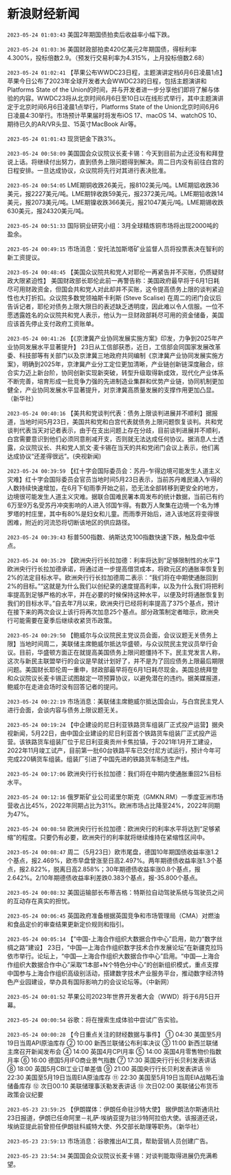 # 新浪财经新闻
`2023-05-24 01:03:43` 美国2年期国债拍卖后收益率小幅下跌。

`2023-05-24 01:03:36` 美国财政部拍卖420亿美元2年期国债，得标利率4.300%，投标倍数2.9。（预发行交易利率为4.315%，上月投标倍数2.68）

`2023-05-24 01:02:41` 【苹果公布WWDC23日程，主题演讲定档6月6日凌晨1点】苹果今日公布了2023年全球开发者大会WWDC23的日程，包括主题演讲和Platforms State of the Union的时间，并与开发者进一步分享他们即将了解与体验的内容。WWDC23将从北京时间6月6日至10日以在线形式举行，其中主题演讲定于北京时间6月6日凌晨1点举行，Platforms State of the Union北京时间6月6日凌晨4:30举行。市场预计苹果届时将发布iOS 17、macOS 14、watchOS 10、期待已久的AR/VR头显、15英寸MacBook Air等。

`2023-05-24 01:01:43` 现货钯金下跌3%。

`2023-05-24 00:58:09` 美国国会众议院议长麦卡锡：今天到目前为止还没有和拜登说上话。将继续付出努力，直到债务上限问题得到解决。周二日内没有前往白宫的日程安排。一旦达成协议，众议院将先行对其进行表决批准。

`2023-05-24 00:54:05` LME期铜收跌26美元，报8102美元/吨。LME期铝收跌36美元，报2227美元/吨。LME期锌收跌59美元，报2372美元/吨。LME期铅收跌14美元，报2073美元/吨。LME期镍收跌366美元，报21047美元/吨。LME期锡收跌630美元，报24320美元/吨。

`2023-05-24 00:51:33` 国际铜业研究小组：3月全球精炼铜市场将出现2000吨的盈余。

`2023-05-24 00:49:15` 市场消息：安托法加斯塔矿业监督人员将投票表决在智利的新工资提议。

`2023-05-24 00:48:45` 【美国众议院共和党人对耶伦一再紧告并不买账，仍质疑财政大限紧迫性】 美国财政部长耶伦此前一再警告称：美国政府最早将于6月1日耗尽可用财政资金，但国会共和党人对此却并不买账，这令提高债务上限的谈判紧迫性也大打折扣。众议院多数党领袖斯卡利斯 (Steve Scalise) 在周二的闭门会议后告诉记者，耶伦对债务上限大限日的表述缺乏透明度，因此难以令人信服。一位不愿透露姓名的众议院共和党人表示，他认为一旦财政部耗尽可用的资金储备，美国应该首先停止支付政府工资账单。

`2023-05-24 00:41:26` 【《京津冀产业协同发展实施方案》印发，力争到2025年产业协同发展水平显著提升】 23日从工信部获悉，近日，工信部会同国家发展改革委、科技部等有关部门以及京津冀三地政府共同编制《京津冀产业协同发展实施方案》，明确到2025年，京津冀产业分工定位更加清晰，产业链创新链深度融合，综合实力迈上新台阶，协同创新实现新突破，转型升级取得新成效，现代化产业体系不断完善，培育形成一批竞争力强的先进制造业集群和优势产业链，协同机制更加健全，产业协同发展水平显著提升，对京津冀高质量发展的支撑作用更加凸显。（新华社）

`2023-05-24 00:40:16` 【美共和党谈判代表：债务上限谈判进展并不顺利】据报道，当地时间5月23日，美国共和党和白宫代表就债务上限问题恢复谈判。共和党谈判代表当天对记者表示，由于在支出问题上存在分歧，目前谈判进展并不顺利，白宫需要意识到他们必须同意削减开支，否则就无法达成任何协议。据消息人士透露，众议院议长、共和党人凯文·麦卡锡在当天的共和党闭门会议上表示，他们离达成协议“还差得很远”。(央视新闻)

`2023-05-24 00:39:59` 【红十字会国际委员会：苏丹-乍得边境可能发生人道主义灾难】红十字会国际委员会官员当地时间5月23日表示，当前苏丹难民涌入乍得的人数持续快速增加，在6月下旬雨季开始之前，恐无法全部转移到更安全的地方，边境很可能发生人道主义灾难。据联合国难民署本周发布的统计数据，当前已有约6万至9万名受苏丹冲突影响的人进入邻国乍得。有数万人聚集在边境一个名为博罗塔的村庄里，其中有80%是妇女和儿童。而雨季开始后，进入该地区将变得很困难，附近的河流恐将切断该地区的供应路径。

`2023-05-24 00:39:43` 标普500指数、纳斯达克100指数快速下跌，触及盘中低点。

`2023-05-24 00:35:29` 【欧洲央行行长拉加德：利率将达到“足够限制性的水平”】欧洲央行行长拉加德承诺，将通过进一步提高借贷成本，将欧元区的通胀率恢复到2%的法定目标水平。欧洲央行行长拉加德周二表示：“我们将在中期使通胀回到2%的目标。”“这就是为什么我们以创纪录的速度提高利率，以及为什么我们将把利率提高到足够严格的水平，并在必要的时候保持这种水平，以便及时将通胀恢复到我们的目标水平。”自去年7月以来，欧洲央行已经将利率提高了375个基点，预计在接下来的两次会议上该行将再次加息25个基点。部分政策制定者暗示，欧洲央行可能需要在夏季后继续收紧货币政策。

`2023-05-24 00:29:50` 【鲍威尔与众议院民主党议员会面，会议议题无关债务上限】当地时间周二，美联储主席鲍威尔抵达华盛顿，与众议院民主党议员举行会议。目前，华盛顿方面正在就提高美国债务上限问题僵持不下。民主党发言人称，这次与新民主联盟举行的会议是早就计划好了，并不是为了回应债务上限最后期限问题。美国财长耶伦周一重申，财政部最早将在6月1日耗尽现金。美国总统拜登和众议院议长麦卡锡正试图敲定一项预算协议，以避免潜在的违约。据美媒报道，鲍威尔在走进会场时没有回答记者的提问。

`2023-05-24 00:22:19` 市场消息：美联储主席鲍威尔抵达国会山，与白宫民主党人进行会面，会谈内容与债务上限议题无关。

`2023-05-24 00:19:24` 【中企建设的尼日利亚铁路货车组装厂正式投产运营】据央视新闻，5月22日，由中国企业建设的尼日利亚首个铁路货车组装厂正式投产运营。该铁路货车组装厂位于尼日利亚奥贡州卡焦拉镇，于2021年1月开工建设，2022年11月竣工试产，目前第一批60台铁路平车已交付尼方试运行，预计今年可完成220辆货车组装。组装厂引进了中国先进的铁路货车制造生产线。

`2023-05-24 00:17:06` 欧洲央行行长拉加德：我们将在中期内使通胀重回2%目标水平。

`2023-05-24 00:12:16` 俄罗斯矿业公司诺里尔斯克（GMKN.RM）一季度亚洲市场营收占比45%，2022年同期占比为31%。欧洲市场占比降至24%，2022年同期为47%。

`2023-05-24 00:08:58` 欧洲央行行长拉加德：欧洲央行的利率水平将达到“足够紧缩”的程度。只要仍有必要，欧洲央行的利率就将继续维持在紧缩性区间中。

`2023-05-24 00:08:47` 周二（5月23日）欧市尾盘，德国10年期国债收益率涨1.2个基点，报2.469%，欧市早盘曾涨至日高2.497%。两年期德债收益率涨1.3个基点，报2.822%，脱离日高2.858%；30年期德债收益率涨0.8个基点，报2.642%。2/10年期德债收益率利差跌0.383个基点，报-35.800个基点。

`2023-05-24 00:08:32` 美国运输部长布蒂吉格：特斯拉自动驾驶系统与驾驶员之间的互动存在真实的担忧。

`2023-05-24 00:06:45` 英国政府准备根据英国竞争和市场管理局（CMA）对燃油和食品定价的审查结果更新定价规则和指引。

`2023-05-24 00:05:14` 【“中国-上海合作组织大数据合作中心”启用，助力“数字丝绸之路”建设】 23日，“中国—上海合作组织数字技术合作发展论坛”在新疆克拉玛依市举行。论坛上，“中国—上海合作组织大数据合作中心”启用。“中国—上海合作组织大数据合作中心”采取“1本部+N个特色分中心”的创新组织模式，重点支撑中国参与上海合作组织高级别活动，搭建数字技术产业服务平台，推动数字经济特色产业园建设，举办具有国际影响力的会议论坛等。（中新网）

`2023-05-24 00:01:52` 苹果公司2023年世界开发者大会（WWD）将于6月5日开幕。

`2023-05-24 00:00:54` 谷歌：将在搜索生成体验中尝试广告实验。

`2023-05-24 00:00:28` 【今日重点关注的财经数据与事件】
① 04:30 美国至5月19日当周API原油库存
② 10:00 新西兰联储公布利率决议
③ 11:00 新西兰联储主席召开新闻发布会
④ 14:00 英国4月CPI月率
⑤ 14:00 英国4月零售物价指数月率
⑥ 16:00 德国5月IFO商业景气指数
⑦ 17:30 英国央行行长贝利发表讲话
⑧ 18:00 英国5月CBI工业订单差值
⑨ 21:00 英国央行行长贝利发表讲话
⑩ 22:30 美国至5月19日当周EIA原油库存
⑪ 22:30 美国至5月19日当周EIA战略石油储备库存
⑫ 次日00:10 美联储理事沃勒发表讲话
⑬ 次日02:00 美联储公布货币政策会议纪要

`2023-05-23 23:59:25` 【伊朗媒体：伊朗任命驻沙特大使】 据伊朗法尔斯通讯社23日报道，伊朗已任命阿里－礼萨·埃纳亚提为驻沙特阿拉伯大使。该报道还说，埃纳亚提此前曾担任伊朗驻科威特大使、外交部长助理等职务。（新华社）

`2023-05-23 23:59:13` 市场消息：谷歌推出AI工具，帮助营销人员创建广告。

`2023-05-23 23:54:34` 美国国会众议院议长麦卡锡：对谈判能取得进展仍充满希望。

